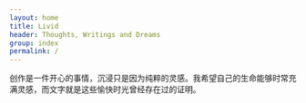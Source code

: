 ```yaml
---
layout: home
title: Livid
header: Thoughts, Writings and Dreams
group: index
permalink: /
---
```


创作是一件开心的事情，沉浸只是因为纯粹的灵感。我希望自己的生命能够时常充满灵感，而文字就是这些愉快时光曾经存在过的证明。
